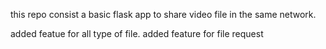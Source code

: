 this repo consist a basic flask app to share video file in the same network.

added featue for all type of file.
added feature for file request

